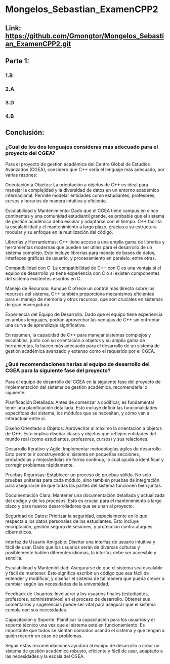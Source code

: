 # Mongelos_Sebastian_ExamenCPP2
## Link: https://github.com/Gmongtor/Mongelos_Sebastian_ExamenCPP2.git
## Parte 1:
### 1.B
### 2.A
### 3.D
### 4.B
## Conclusión:
### ¿Cuál de los dos lenguajes consideras más adecuado para el proyecto del CGEA?
Para el proyecto de gestión académica del Centro Global de Estudios Avanzados (CGEA), considero que C++ sería el lenguaje más adecuado, por varias razones:

Orientación a Objetos: La orientación a objetos de C++ es ideal para manejar la complejidad y la diversidad de datos en un entorno académico internacional. Permite modelar entidades como estudiantes, profesores, cursos y horarios de manera intuitiva y eficiente.

Escalabilidad y Mantenimiento: Dado que el CGEA tiene campus en cinco continentes y una comunidad estudiantil grande, es probable que el sistema de gestión académica deba escalar y adaptarse con el tiempo. C++ facilita la escalabilidad y el mantenimiento a largo plazo, gracias a su estructura modular y su enfoque en la reutilización del código.

Librerías y Herramientas: C++ tiene acceso a una amplia gama de librerías y herramientas modernas que pueden ser útiles para el desarrollo de un sistema complejo. Esto incluye librerías para manejo de bases de datos, interfaces gráficas de usuario, y procesamiento en paralelo, entre otras.

Compatibilidad con C: La compatibilidad de C++ con C es una ventaja si el equipo de desarrollo ya tiene experiencia con C o si existen componentes del sistema existentes escritos en C.

Manejo de Recursos: Aunque C ofrece un control más directo sobre los recursos del sistema, C++ también proporciona mecanismos eficientes para el manejo de memoria y otros recursos, que son cruciales en sistemas de gran envergadura.

Experiencia del Equipo de Desarrollo: Dado que el equipo tiene experiencia en ambos lenguajes, podrán aprovechar las ventajas de C++ sin enfrentar una curva de aprendizaje significativa.

En resumen, la capacidad de C++ para manejar sistemas complejos y escalables, junto con su orientación a objetos y su amplia gama de herramientas, lo hacen más adecuado para el desarrollo de un sistema de gestión académica avanzado y extenso como el requerido por el CGEA.

### ¿Qué recomendaciones harías al equipo de desarrollo del CGEA para la siguiente fase del proyecto?
Para el equipo de desarrollo del CGEA en la siguiente fase del proyecto de implementación del sistema de gestión académica, recomendaría lo siguiente:

Planificación Detallada: Antes de comenzar a codificar, es fundamental tener una planificación detallada. Esto incluye definir las funcionalidades específicas del sistema, los módulos que se necesitan, y cómo van a interactuar entre sí.

Diseño Orientado a Objetos: Aprovechar al máximo la orientación a objetos de C++. Esto implica diseñar clases y objetos que reflejen entidades del mundo real (como estudiantes, profesores, cursos) y sus relaciones.

Desarrollo Iterativo y Agile: Implementar metodologías ágiles de desarrollo. Esto permite ir construyendo el sistema en pequeñas secciones, probándolas y mejorándolas de forma continua, lo cual ayuda a identificar y corregir problemas rápidamente.

Pruebas Rigurosas: Establecer un proceso de pruebas sólido. No solo pruebas unitarias para cada módulo, sino también pruebas de integración para asegurarse de que todas las partes del sistema funcionen bien juntas.

Documentación Clara: Mantener una documentación detallada y actualizada del código y de los procesos. Esto es crucial para el mantenimiento a largo plazo y para nuevos desarrolladores que se unan al proyecto.

Seguridad de Datos: Priorizar la seguridad, especialmente en lo que respecta a los datos personales de los estudiantes. Esto incluye encriptación, gestión segura de sesiones, y protección contra ataques cibernéticos.

Interfaz de Usuario Amigable: Diseñar una interfaz de usuario intuitiva y fácil de usar. Dado que los usuarios serán de diversas culturas y posiblemente hablen diferentes idiomas, la interfaz debe ser accesible y sencilla.

Escalabilidad y Mantenibilidad: Asegurarse de que el sistema sea escalable y fácil de mantener. Esto significa escribir un código que sea fácil de entender y modificar, y diseñar el sistema de tal manera que pueda crecer o cambiar según las necesidades de la universidad.

Feedback de Usuarios: Involucrar a los usuarios finales (estudiantes, profesores, administrativos) en el proceso de desarrollo. Obtener sus comentarios y sugerencias puede ser vital para asegurar que el sistema cumpla con sus necesidades.

Capacitación y Soporte: Planificar la capacitación para los usuarios y el soporte técnico una vez que el sistema esté en funcionamiento. Es importante que todos se sientan cómodos usando el sistema y que tengan a quién recurrir en caso de problemas.

Seguir estas recomendaciones ayudará al equipo de desarrollo a crear un sistema de gestión académica robusto, eficiente y fácil de usar, adaptado a las necesidades y la escala del CGEA.



